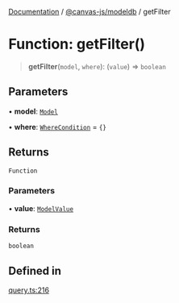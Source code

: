 [Documentation](../../../packages.md) / [@canvas-js/modeldb](../index.md) / getFilter

# Function: getFilter()

> **getFilter**(`model`, `where`): (`value`) => `boolean`

## Parameters

• **model**: [`Model`](../type-aliases/Model.md)

• **where**: [`WhereCondition`](../type-aliases/WhereCondition.md) = `{}`

## Returns

`Function`

### Parameters

• **value**: [`ModelValue`](../type-aliases/ModelValue.md)

### Returns

`boolean`

## Defined in

[query.ts:216](https://github.com/canvasxyz/canvas/blob/62d177fb446565afa753f83091e84331fbd47245/packages/modeldb/src/query.ts#L216)
